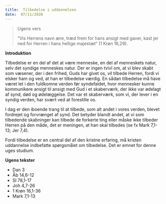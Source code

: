 ```yaml
---
title:  Tilbedelse i uddannelsen
date:  07/11/2020
---
```


> <p>Ugens vers</p>
> ”Vis Herrens navn ære, træd frem for hans ansigt med gaver, kast jer ned for Herren i hans hellige majestæt“ (1 Krøn 16,29).

**Introduktion**

Tilbedelse er en del af det at være menneske, en del af menneskets natur, selv det syndige menneskes natur. Der er ingen tvivl om, at vi blev skabt som væsener, der i den frihed, Guds har givet os, vil tilbede Herren, fordi vi elsker ham og ved, at han er tilbedelse værdig. En sådan tilbedelse må have været let i den fuldkomne verden før syndefaldet, hvor mennesker kunne kommunikere ansigt til ansigt med Gud i et skaberværk, der ikke var ødelagt af synd, død og ødelæggelse. Det var et skaberværk, som vi, der lever i en syndig verden, har svært ved at forestille os.

I dag er den iboende trang til at tilbede, som alt andet i vores verden, blevet fordrejet og forvrænget af synd. Det betyder blandt andet, at vi som tilbedende skabninger kan tilbede de forkerte ting eller måske ikke tilbeder Herren på den måde, det er meningen, at han skal tilbedes (se fx Mark 7,1-13; Jer 7,4).

Fordi tilbedelse er en central del af den kristne erfaring, må kristen uddannelse indbefatte spørgsmålet om tilbedelse. Det er emnet for denne uges studium.

**Ugens tekster**

- Dan 3
- Åb 14,6-12
- Sl 78,1-17
- Joh 4,7-26
- 1 Krøn 16,1-36
- Mark 7,1-13